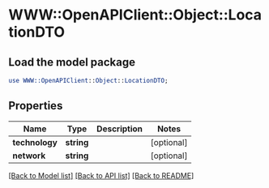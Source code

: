 # WWW::OpenAPIClient::Object::LocationDTO

## Load the model package
```perl
use WWW::OpenAPIClient::Object::LocationDTO;
```

## Properties
Name | Type | Description | Notes
------------ | ------------- | ------------- | -------------
**technology** | **string** |  | [optional] 
**network** | **string** |  | [optional] 

[[Back to Model list]](../README.md#documentation-for-models) [[Back to API list]](../README.md#documentation-for-api-endpoints) [[Back to README]](../README.md)


